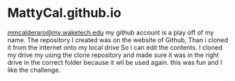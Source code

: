 # MattyCal.github.io
mmcalderaro@my.waketech.edu
my github account is a play off of my name.
The repository I created was on the website of Github, Than i cloned it from the internet onto my local drive So i can edit the contents.
I cloned my drive my using the clone repository and made sure it was in the right drive in the correct folder because it wil be used again. this was fun and I like the challenge.
